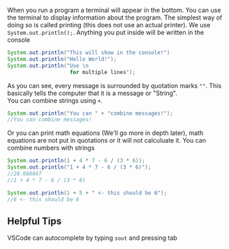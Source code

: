 When you run a program a terminal will appear in the bottom. You can use the terminal to display information about the program. The simplest way of doing so is called printing (this does not use an actual printer). We use `System.out.println();`. Anything you put inside will be written in the console

```java
System.out.println("This will show in the console!")
System.out.println("Hello World!");
System.out.println("Use \n
                    for multiple lines");
```

As you can see, every message is surrounded by quotation marks `""`. This basically tells the computer that it is a message or "String".\
You can combine strings using `+`.

```java
System.out.println("You can " + "combine messages!");
//You can combine messages!
```

Or you can print math equations (We'll go more in depth later), math equations are not put in quotations or it will not calculuate it. You can combine numbers with strings

```java
System.out.println(1 + 4 * 7 - 6 / (3 * 6));
System.out.println("1 + 4 * 7 - 6 / (3 * 6)");
//28.666667
//1 + 4 * 7 - 6 / (3 * 6)

System.out.println(1 + 5 + " <- this should be 6");
//6 <- this should be 6
```

Helpful Tips
---
VSCode can autocomplete by typing `sout` and pressing tab
